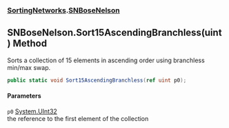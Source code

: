 ### [SortingNetworks](SortingNetworks.md 'SortingNetworks').[SNBoseNelson](SortingNetworks_SNBoseNelson.md 'SortingNetworks.SNBoseNelson')
## SNBoseNelson.Sort15AscendingBranchless(uint) Method
Sorts a collection of 15 elements in ascending order using branchless min/max swap.  
```csharp
public static void Sort15AscendingBranchless(ref uint p0);
```
#### Parameters
<a name='SortingNetworks_SNBoseNelson_Sort15AscendingBranchless(uint)_p0'></a>
`p0` [System.UInt32](https://docs.microsoft.com/en-us/dotnet/api/System.UInt32 'System.UInt32')  
the reference to the first element of the collection
  
